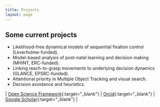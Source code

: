```yaml
---
title: Projects
layout: page
---
```


## Some current projects

- Likelihood-free dynamical models of sequential fixation control (Leverhulme-funded).
- Model-based analysis of post-natal learning and decision making (MHINT, ERC-funded).
- Linking reach-to-grasp movements to underlying decision dynamics (GLANCE, EPSRC-funded).
- Attentional priority in Multiple Object Tracking and visual search.
- Decision avoidance and heuristics.

|   [Open Science Framework](https://osf.io/5awcm/){:target="_blank"}   |   [Orcid](https://orcid.org/0000-0003-4656-0751){:target="_blank"}    |   [Google Scholar](http://scholar.google.com/citations?user=https://scholar.google.co.uk/citations?user=kyGMxeQAAAAJ&hl=en){:target="_blank"}   |
